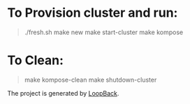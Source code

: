 # To Provision cluster and run:
> ./fresh.sh
> make new
> make start-cluster
> make kompose

# To Clean:
> make kompose-clean
> make shutdown-cluster

The project is generated by [LoopBack](http://loopback.io).
